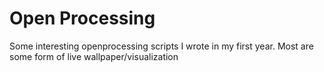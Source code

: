 # Open Processing
Some interesting openprocessing scripts I wrote in my first year. 
Most are some form of live wallpaper/visualization
